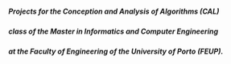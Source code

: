 ##### Projects for the Conception and Analysis of Algorithms (CAL)
##### class of the Master in Informatics and Computer Engineering 
##### at the Faculty of Engineering of the University of Porto (FEUP).

